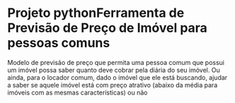 # Projeto pythonFerramenta de Previsão de Preço de Imóvel para pessoas comuns 
 Modelo de previsão de preço que permita uma pessoa comum que possui um imóvel possa saber quanto deve cobrar pela diária do seu imóvel.  Ou ainda, para o locador comum, dado o imóvel que ele está buscando, ajudar a saber se aquele imóvel está com preço atrativo (abaixo da média para imóveis com as mesmas características) ou não
